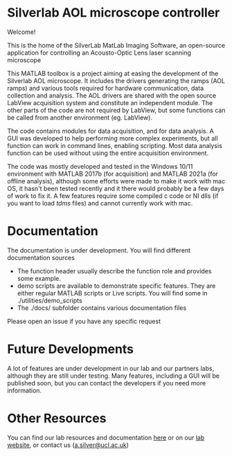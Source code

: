 Silverlab AOL microscope controller
========

Welcome!

This is the home of the SilverLab MatLab Imaging Software, an open-source application for controlling an Acousto-Optic Lens laser scanning microscope

This MATLAB toolbox is a project aiming at easing the development of the Silverlab AOL microscope. It includes the drivers generating the ramps (AOL ramps) and various tools required for hardware communication, data collection and analysis. The AOL drivers are shared with the open source LabView acquisition system and constitute an independent module. The other parts of the code are not required by LabView, but some functions can be called from another environment (eg. LabView).

The code contains modules for data acquisition, and for data analysis. A GUI was developed to help performing more complex experiments, but all function can work in command lines, enabling scripting. Most data analysis function can be used without using the entire acquisition environment.

The code was mostly developed and tested in the Windows 10/11 environment with MATLAB 2017b (for acquisition) and  MATLAB 2021a (for offline analysis), although some efforts were made to make it work with mac OS, it hasn't been tested recently and it there would probably be a few days of work to fix it. A few features require some compiled c code or NI dlls (if you want to load *tdms* files) and cannot currently work with mac.

# Documentation

The documentation is under development. You will find different documentation sources

* The function header usually describe the function role and provides some example. 
* demo scripts are available to demonstrate specific features. They are either regular MATLAB scripts or Live scripts. You will find some in ./utilities/demo_scripts
* The ./docs/ subfolder contains various documentation files

Please open an issue if you have any specific request

# Future Developments

A lot of features are under development in our lab and our partners labs, although they are still under testing. Many features, including a GUI will be published soon, but you can contact the developers if you need more information.


# Other Resources

You can find our lab resources and documentation [here](https://github.com/SilverLabUCL/SilverLab-Microscope) or on our [lab website](https://silverlab.org/), or contact us (a.silver@ucl.ac.uk)

